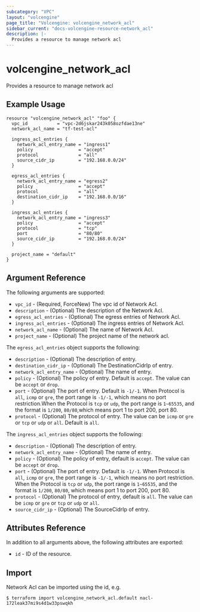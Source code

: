 ```yaml
---
subcategory: "VPC"
layout: "volcengine"
page_title: "Volcengine: volcengine_network_acl"
sidebar_current: "docs-volcengine-resource-network_acl"
description: |-
  Provides a resource to manage network acl
---
```

# volcengine_network_acl
Provides a resource to manage network acl
## Example Usage
```hcl
resource "volcengine_network_acl" "foo" {
  vpc_id           = "vpc-2d6jskar243k058ozfdae13ne"
  network_acl_name = "tf-test-acl"

  ingress_acl_entries {
    network_acl_entry_name = "ingress1"
    policy                 = "accept"
    protocol               = "all"
    source_cidr_ip         = "192.168.0.0/24"
  }

  egress_acl_entries {
    network_acl_entry_name = "egress2"
    policy                 = "accept"
    protocol               = "all"
    destination_cidr_ip    = "192.168.0.0/16"
  }

  ingress_acl_entries {
    network_acl_entry_name = "ingress3"
    policy                 = "accept"
    protocol               = "tcp"
    port                   = "80/80"
    source_cidr_ip         = "192.168.0.0/24"
  }

  project_name = "default"
}
```
## Argument Reference
The following arguments are supported:
* `vpc_id` - (Required, ForceNew) The vpc id of Network Acl.
* `description` - (Optional) The description of the Network Acl.
* `egress_acl_entries` - (Optional) The egress entries of Network Acl.
* `ingress_acl_entries` - (Optional) The ingress entries of Network Acl.
* `network_acl_name` - (Optional) The name of Network Acl.
* `project_name` - (Optional) The project name of the network acl.

The `egress_acl_entries` object supports the following:

* `description` - (Optional) The description of entry.
* `destination_cidr_ip` - (Optional) The DestinationCidrIp of entry.
* `network_acl_entry_name` - (Optional) The name of entry.
* `policy` - (Optional) The policy of entry. Default is `accept`. The value can be `accept` or `drop`.
* `port` - (Optional) The port of entry. Default is `-1/-1`. When Protocol is `all`, `icmp` or `gre`, the port range is `-1/-1`, which means no port restriction.When the Protocol is `tcp` or `udp`, the port range is `1~65535`, and the format is `1/200`, `80/80`,which means port 1 to port 200, port 80.
* `protocol` - (Optional) The protocol of entry. The value can be `icmp` or `gre` or `tcp` or `udp` or `all`. Default is `all`.

The `ingress_acl_entries` object supports the following:

* `description` - (Optional) The description of entry.
* `network_acl_entry_name` - (Optional) The name of entry.
* `policy` - (Optional) The policy of entry, default is `accept`. The value can be `accept` or `drop`.
* `port` - (Optional) The port of entry. Default is `-1/-1`. When Protocol is `all`, `icmp` or `gre`, the port range is `-1/-1`, which means no port restriction. When the Protocol is `tcp` or `udp`, the port range is `1~65535`, and the format is `1/200`, `80/80`, which means port 1 to port 200, port 80.
* `protocol` - (Optional) The protocol of entry, default is `all`. The value can be `icmp` or `gre` or `tcp` or `udp` or `all`.
* `source_cidr_ip` - (Optional) The SourceCidrIp of entry.

## Attributes Reference
In addition to all arguments above, the following attributes are exported:
* `id` - ID of the resource.



## Import
Network Acl can be imported using the id, e.g.
```
$ terraform import volcengine_network_acl.default nacl-172leak37mi9s4d1w33pswqkh
```

